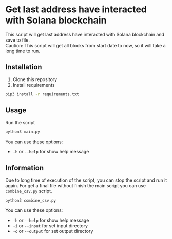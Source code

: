 # Get last address have interacted with Solana blockchain
This script will get last address have interacted with Solana blockchain and save to file.  
Caution: This script will get all blocks from start date to now, so it will take a long time to run.

## Installation
1. Clone this repository
2. Install requirements
```bash
pip3 install -r requirements.txt
```

## Usage
Run the script
```bash
python3 main.py
```

You can use these options:

- `-h` or `--help` for show help message

## Information
Due to long time of execution of the script, you can stop the script and run it again.
For get a final file without finish the main script you can use `combine_csv.py` script.
```bash
python3 combine_csv.py
```

You can use these options:

- `-h` or `--help` for show help message
- `-i` or `--input` for set input directory
- `-o` or `--output` for set output directory